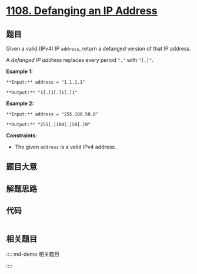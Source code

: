 # [1108. Defanging an IP Address](https://leetcode.com/problems/defanging-an-ip-address)

## 题目

Given a valid (IPv4) IP `address`, return a defanged version of that IP
address.

A _defanged  IP address_ replaces every period `"."` with `"[.]"`.



**Example 1:**

    
    
    **Input:** address = "1.1.1.1"
    **Output:** "1[.]1[.]1[.]1"
    

**Example 2:**

    
    
    **Input:** address = "255.100.50.0"
    **Output:** "255[.]100[.]50[.]0"
    



**Constraints:**

  * The given `address` is a valid IPv4 address.


## 题目大意

## 解题思路

## 代码

```javascript

```

## 相关题目

:::: md-demo 相关题目

::::
